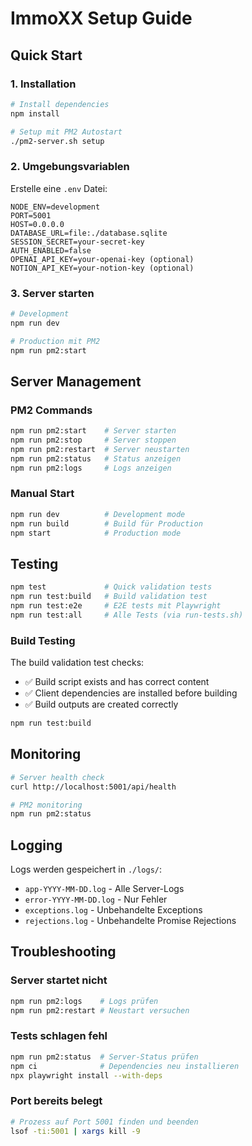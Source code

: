 # ImmoXX Setup Guide

## Quick Start

### 1. Installation

```bash
# Install dependencies
npm install

# Setup mit PM2 Autostart
./pm2-server.sh setup
```

### 2. Umgebungsvariablen

Erstelle eine `.env` Datei:

```env
NODE_ENV=development
PORT=5001
HOST=0.0.0.0
DATABASE_URL=file:./database.sqlite
SESSION_SECRET=your-secret-key
AUTH_ENABLED=false
OPENAI_API_KEY=your-openai-key (optional)
NOTION_API_KEY=your-notion-key (optional)
```

### 3. Server starten

```bash
# Development
npm run dev

# Production mit PM2
npm run pm2:start
```

## Server Management

### PM2 Commands

```bash
npm run pm2:start    # Server starten
npm run pm2:stop     # Server stoppen
npm run pm2:restart  # Server neustarten
npm run pm2:status   # Status anzeigen
npm run pm2:logs     # Logs anzeigen
```

### Manual Start

```bash
npm run dev          # Development mode
npm run build        # Build für Production
npm start            # Production mode
```

## Testing

```bash
npm test             # Quick validation tests
npm run test:build   # Build validation test
npm run test:e2e     # E2E tests mit Playwright
npm run test:all     # Alle Tests (via run-tests.sh)
```

### Build Testing

The build validation test checks:
- ✅ Build script exists and has correct content
- ✅ Client dependencies are installed before building
- ✅ Build outputs are created correctly

```bash
npm run test:build
```

## Monitoring

```bash
# Server health check
curl http://localhost:5001/api/health

# PM2 monitoring
npm run pm2:status
```

## Logging

Logs werden gespeichert in `./logs/`:
- `app-YYYY-MM-DD.log` - Alle Server-Logs
- `error-YYYY-MM-DD.log` - Nur Fehler
- `exceptions.log` - Unbehandelte Exceptions
- `rejections.log` - Unbehandelte Promise Rejections

## Troubleshooting

### Server startet nicht
```bash
npm run pm2:logs    # Logs prüfen
npm run pm2:restart # Neustart versuchen
```

### Tests schlagen fehl
```bash
npm run pm2:status  # Server-Status prüfen
npm ci              # Dependencies neu installieren
npx playwright install --with-deps
```

### Port bereits belegt
```bash
# Prozess auf Port 5001 finden und beenden
lsof -ti:5001 | xargs kill -9
```

